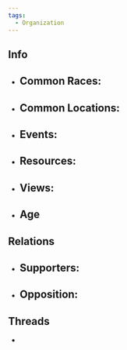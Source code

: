 ```yaml
---
tags:
  - Organization
---
```

## Info
- Common Races:
	- 
- Common Locations:
	- 
- Events:
	- 
- Resources:
	- 
- Views:
	- 
- Age
	- 
## Relations
- Supporters:
	- 
- Opposition:
	- 
## Threads
- 